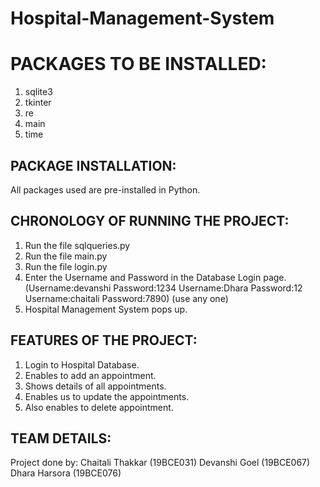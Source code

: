# Hospital-Management-System
# PACKAGES TO BE INSTALLED:
1. sqlite3 
2. tkinter 
3. re 
4. main 
5. time 
  
## PACKAGE INSTALLATION:
All packages used are pre-installed in Python.

## CHRONOLOGY OF RUNNING THE PROJECT:
1. Run the file sqlqueries.py
2. Run the file main.py
3. Run the file login.py
4. Enter the Username and Password in the Database Login page. 
   (Username:devanshi  Password:1234
    Username:Dhara     Password:12
    Username:chaitali  Password:7890) (use any one)
5. Hospital Management System pops up.

## FEATURES OF THE PROJECT:
1. Login to Hospital Database.
2. Enables to add an appointment.
3. Shows details of all appointments.
4. Enables us to update the appointments.
5. Also enables to delete appointment.

## TEAM DETAILS:
Project done by:
Chaitali Thakkar (19BCE031)
Devanshi Goel (19BCE067)
Dhara Harsora (19BCE076)
